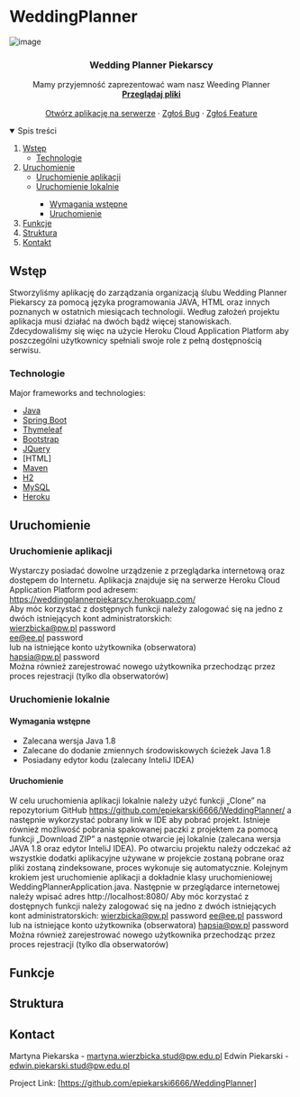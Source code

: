 # WeddingPlanner
<!--
*** Dziękujemy za przeglądanie pliku REDME
-->

![image](https://user-images.githubusercontent.com/46848957/121731106-ccb04d00-caf0-11eb-8305-79adb025e711.png)


  <h3 align="center">Wedding Planner Piekarscy</h3>

  <p align="center">
    Mamy przyjemność zaprezentować wam nasz Weeding Planner
    <br />
    <a href="https://github.com/epiekarski6666/WeddinPlannerPiekarscy1/blob/master/README.md"><strong>Przeglądaj pliki</strong></a>
    <br />
    <br />
    <a href="https://weddingplannerpiekarscy.herokuapp.com/">Otwórz aplikację na serwerze</a>
    ·
    <a href="https://github.com/epiekarski6666/WeddingPlanner/issues">Zgłoś Bug</a>
    ·
    <a href="https://github.com/epiekarski6666/WeddingPlanner/issues">Zgłoś Feature</a>
  </p>
</p>



<details open="open">
  <summary>Spis treści</summary>
  <ol>
    <li>
      <a href="#Wstęp">Wstęp</a>
      <ul>
        <li><a href="#Technologie">Technologie</a></li>
      </ul>
    </li>
    <li>
      <a href="#Uruchomienie">Uruchomienie</a>
      <ul>
        <li><a href="#Uruchomienie aplikacji">Uruchomienie aplikacji</a></li>
        <li><a href="#Uruchomienie lokalnie">Uruchomienie lokalnie</a></li>
          <ul>
            <li><a href="#Wymagania wstępne">Wymagania wstępne</a></li>
            <li><a href="#Uruchomienie">Uruchomienie</a></li>
          </ul>
      </ul>
    </li>
    <li><a href="#Funkcje">Funkcje</a></li>
    <li><a href="#Struktura">Struktura</a></li>
    <li><a href="#Kontakt">Kontakt</a></li>
  </ol>
</details>



## Wstęp

Stworzyliśmy aplikację do zarządzania organizacją ślubu Wedding Planner Piekarscy za pomocą języka programowania JAVA, HTML oraz innych poznanych w ostatnich miesiącach technologii.
Według założeń projektu aplikacja musi działać na dwóch bądź więcej stanowiskach. Zdecydowaliśmy się więc na użycie Heroku Cloud Application Platform aby poszczególni użytkownicy spełniali swoje role z pełną dostępnością serwisu. 

### Technologie

Major frameworks and technologies:
* [Java](https://www.java.com)
* [Spring Boot](https://spring.io)
* [Thymeleaf](https://spring.io)
* [Bootstrap](https://getbootstrap.com)
* [JQuery](https://jquery.com)
* [HTML]
* [Maven](https://maven.apache.org)
* [H2](https://spring.io)
* [MySQL](https://spring.io)
* [Heroku](https://www.heroku.com)

## Uruchomienie

### Uruchomienie aplikacji

Wystarczy posiadać dowolne urządzenie z przeglądarka internetową oraz dostępem do Internetu. Aplikacja znajduje się na serwerze Heroku Cloud Application Platform pod adresem:
https://weddingplannerpiekarscy.herokuapp.com/
<br>Aby móc korzystać z dostępnych funkcji należy zalogować się na jedno z dwóch istniejących kont administratorskich:
<br>wierzbicka@pw.pl password
<br>ee@ee.pl password
<br>lub na istniejące konto użytkownika (obserwatora)
<br>hapsia@pw.pl password
<br>Można również zarejestrować nowego użytkownika przechodząc przez proces rejestracji (tylko dla obserwatorów)

### Uruchomienie lokalnie

#### Wymagania wstępne

* Zalecana wersja Java 1.8
* Zalecane do dodanie zmiennych środowiskowych ścieżek Java 1.8
* Posiadany edytor kodu (zalecany InteliJ IDEA)

#### Uruchomienie

W celu uruchomienia aplikacji lokalnie należy użyć funkcji „Clone” na repozytorium GitHub https://github.com/epiekarski6666/WeddingPlanner/ a następnie wykorzystać pobrany link w IDE aby pobrać projekt. Istnieje również możliwość pobrania spakowanej paczki z projektem za pomocą funkcji „Download ZIP” a następnie otwarcie jej lokalnie (zalecana wersja JAVA 1.8 oraz edytor InteliJ IDEA).
Po otwarciu projektu należy odczekać aż wszystkie dodatki aplikacyjne używane w projekcie zostaną pobrane oraz pliki zostaną zindeksowane, proces wykonuje się automatycznie.
Kolejnym krokiem jest uruchomienie aplikacji a dokładnie klasy uruchomieniowej WeddingPlannerApplication.java.
Następnie w przeglądarce internetowej należy wpisać adres http://localhost:8080/
Aby móc korzystać z dostępnych funkcji należy zalogować się na jedno z dwóch istniejących kont administratorskich:
wierzbicka@pw.pl password
ee@ee.pl password
lub na istniejące konto użytkownika (obserwatora)
hapsia@pw.pl password
Można również zarejestrować nowego użytkownika przechodząc przez proces rejestracji (tylko dla obserwatorów)

## Funkcje


## Struktura


## Kontact

Martyna Piekarska - [martyna.wierzbicka.stud@pw.edu.pl](martyna.wierzbicka.stud@pw.edu.pl)
Edwin Piekarski - [edwin.piekarski.stud@pw.edu.pl](edwin.piekarski.stud@pw.edu.pl)


Project Link: [https://github.com/epiekarski6666/WeddingPlanner]

